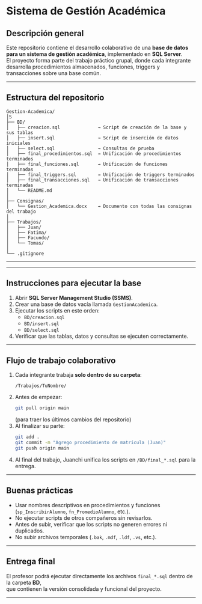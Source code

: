 #  Sistema de Gestión Académica

##  Descripción general
Este repositorio contiene el desarrollo colaborativo de una **base de datos para un sistema de gestión académica**, implementado en **SQL Server**.  
El proyecto forma parte del trabajo práctico grupal, donde cada integrante desarrolla procedimientos almacenados, funciones, triggers y transacciones sobre una base común.

---

##  Estructura del repositorio

```
Gestion-Academica/
│S
├── BD/
│   ├── creacion.sql              → Script de creación de la base y sus tablas
│   ├── insert.sql                → Script de inserción de datos iniciales
│   ├── select.sql                → Consultas de prueba
│   ├── final_procedimientos.sql  → Unificación de procedimientos terminados
│   ├── final_funciones.sql       → Unificación de funciones terminadas
│   ├── final_triggers.sql        → Unificación de triggers terminados
│   ├── final_transacciones.sql   → Unificación de transacciones terminadas
│   └── README.md
│
├── Consignas/
│   └── Gestion_Academica.docx    → Documento con todas las consignas del trabajo
│
├── Trabajos/
│   ├── Juan/
│   ├── Fatima/
│   ├── Facundo/
│   └── Tomas/
│
└── .gitignore
```

---



---

##  Instrucciones para ejecutar la base

1. Abrir **SQL Server Management Studio (SSMS)**.  
2. Crear una base de datos vacía llamada `GestionAcademica`.  
3. Ejecutar los scripts en este orden:
   - `BD/creacion.sql`
   - `BD/insert.sql`
   - `BD/select.sql`
4. Verificar que las tablas, datos y consultas se ejecuten correctamente.

---

##  Flujo de trabajo colaborativo

1. Cada integrante trabaja **solo dentro de su carpeta**:  
   ```
   /Trabajos/TuNombre/
   ```
2. Antes de empezar:
   ```bash
   git pull origin main
   ```
   (para traer los últimos cambios del repositorio)
3. Al finalizar su parte:
   ```bash
   git add .
   git commit -m "Agrego procedimiento de matrícula (Juan)"
   git push origin main
   ```
4. Al final del trabajo, Juanchi unifica los scripts en `/BD/final_*.sql` para la entrega.

---

##  Buenas prácticas

- Usar nombres descriptivos en procedimientos y funciones (`sp_InscribirAlumno`, `fn_PromedioAlumno`, etc.).
- No ejecutar scripts de otros compañeros sin revisarlos.
- Antes de subir, verificar que los scripts no generen errores ni duplicados.
- No subir archivos temporales (`.bak`, `.mdf`, `.ldf`, `.vs`, etc.).

---

##  Entrega final
El profesor podrá ejecutar directamente los archivos `final_*.sql` dentro de la carpeta **BD**,  
que contienen la versión consolidada y funcional del proyecto.

---


